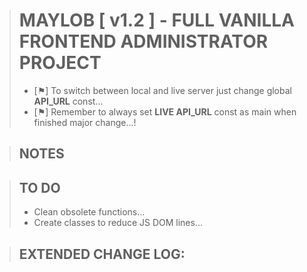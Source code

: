 ># MAYLOB [ v1.2 ] - FULL VANILLA FRONTEND ADMINISTRATOR PROJECT  
>- [⚑] To switch between local and live server just change global **API_URL** const...
>- [⚑] Remember to always set **LIVE API_URL** const as main when finished major change...!

>## NOTES 

>## TO DO
>- Clean obsolete functions...
>- Create classes to reduce JS DOM lines...

>## EXTENDED CHANGE LOG:
